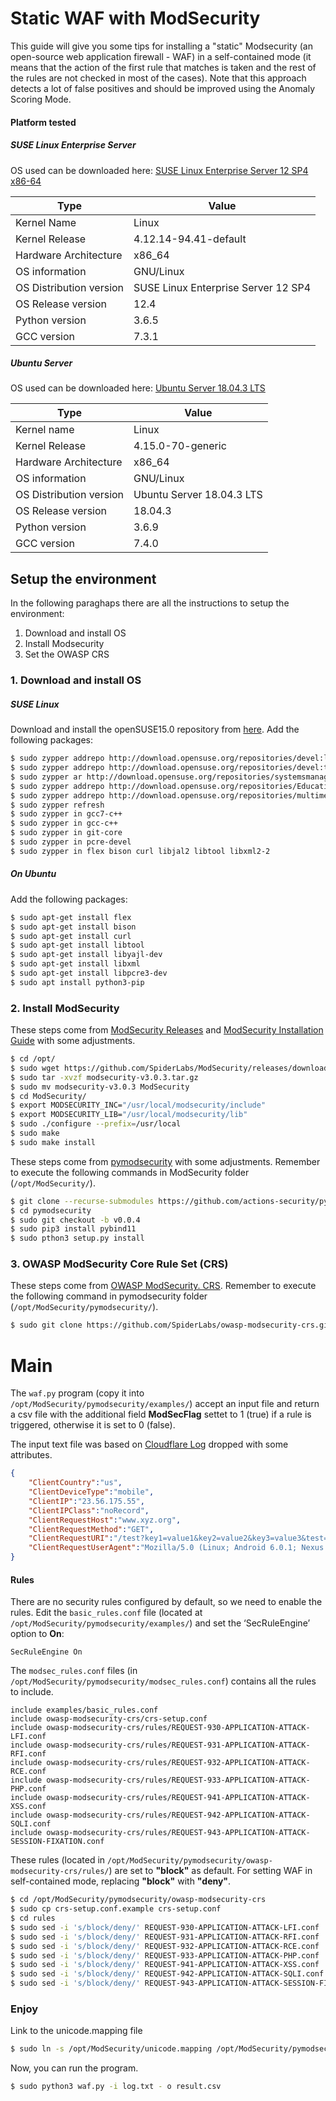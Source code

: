 Static WAF with ModSecurity
==========================
This guide will give you some tips for installing a "static" Modsecurity (an open-source web application firewall - WAF) in a self-contained mode (it means that  the action of the first rule that matches is taken and the rest of the rules are not checked in most of the cases). Note that this approach detects a lot of false positives and should be improved using the Anomaly Scoring Mode.
#### Platform tested
##### SUSE Linux Enterprise Server
OS used can be downloaded here: [SUSE Linux Enterprise Server 12 SP4 x86-64](https://www.suse.com/products/server/downloadab/gykG3yRL7Tk~/?event_id=GSDGNtria34126&event_name=Eval:+SLES+12+SP4+x86-64&icid=GSDGNtria34127&icname=Eval:+SLES+12+SP4+x86-64+Nuture&build=gykG3yRL7Tk~)

Type | Value
---|---
Kernel Name   |  Linux 
Kernel Release|  4.12.14-94.41-default 
Hardware Architecture |  x86_64
OS information |  GNU/Linux 
OS Distribution version| SUSE Linux Enterprise Server 12 SP4
OS Release version | 12.4 
Python version | 3.6.5
GCC version | 7.3.1

##### Ubuntu Server
OS used can be downloaded here: [Ubuntu Server 18.04.3 LTS](https://ubuntu.com/download/server)

Type | Value
---|---
Kernel name | Linux
Kernel Release | 4.15.0-70-generic
Hardware Architecture | x86_64
OS information | GNU/Linux
OS Distribution version | Ubuntu Server 18.04.3 LTS
OS Release version | 18.04.3
Python version | 3.6.9
GCC version | 7.4.0

## Setup the environment
In the following paraghaps there are all the instructions to setup the environment:
1. Download and install OS
2. Install Modsecurity
3. Set the OWASP CRS
### 1. Download and install OS
##### SUSE Linux
Download and install the openSUSE15.0 repository from [here](https://software.opensuse.org/download/package?package=python3&project=openSUSE%3ALeap%3A15.0). 
Add the following packages:
```sh
$ sudo zypper addrepo http://download.opensuse.org/repositories/devel:libraries:c_c++/SLE_12_SP1/devel:libraries:c_c++.repo
$ sudo zypper addrepo http://download.opensuse.org/repositories/devel:tools:building/SLE_12_SP1/devel:tools:building.repo
$ sudo zypper ar http://download.opensuse.org/repositories/systemsmanagement/SLE_12_SP2/systemsmanagement.repo
$ sudo zypper addrepo http://download.opensuse.org/repositories/Education/SLE_12/Education.repo
$ sudo zypper addrepo http://download.opensuse.org/repositories/multimedia:libs/SLE_12_SP2/multimedia:libs.repo
$ sudo zypper refresh
$ sudo zypper in gcc7-c++ 
$ sudo zypper in gcc-c++ 
$ sudo zypper in git-core
$ sudo zypper in pcre-devel
$ sudo zypper in flex bison curl libjal2 libtool libxml2-2
```
##### On Ubuntu
Add the following packages:
```sh
$ sudo apt-get install flex
$ sudo apt-get install bison
$ sudo apt-get install curl
$ sudo apt-get install libtool
$ sudo apt-get install libyajl-dev
$ sudo apt-get install libxml
$ sudo apt-get install libpcre3-dev
$ sudo apt install python3-pip
```
### 2. Install ModSecurity
These steps come from [ModSecurity Releases](https://github.com/SpiderLabs/ModSecurity/releases) and [ModSecurity Installation Guide](https://github.com/SpiderLabs/ModSecurity/wiki) with some adjustments.

``` sh
$ cd /opt/
$ sudo wget https://github.com/SpiderLabs/ModSecurity/releases/download/v3.0.3/modsecurity-v3.0.3.tar.gz
$ sudo tar -xvzf modsecurity-v3.0.3.tar.gz
$ sudo mv modsecurity-v3.0.3 ModSecurity
$ cd ModSecurity/
$ export MODSECURITY_INC="/usr/local/modsecurity/include"
$ export MODSECURITY_LIB="/usr/local/modsecurity/lib"
$ sudo ./configure --prefix=/usr/local
$ sudo make
$ sudo make install
```

These steps come from [pymodsecurity](https://github.com/actions-security/pymodsecurity) with some adjustments. Remember to execute the following commands in ModSecurity folder (`/opt/ModSecurity/`).

```sh
$ git clone --recurse-submodules https://github.com/actions-security/pymodsecurity.git
$ cd pymodsecurity
$ sudo git checkout -b v0.0.4
$ sudo pip3 install pybind11
$ sudo pthon3 setup.py install
```

### 3. OWASP ModSecurity Core Rule Set (CRS)

These steps come from [OWASP ModSecurity. CRS](https://modsecurity.org/crs/#:~:targetText=The%20OWASP%20ModSecurity%20Core%20Rule,a%20minimum%20of%20false%20alerts.). Remember to execute the following command in pymodsecurity folder (`/opt/ModSecurity/pymodsecurity/`).
```sh
$ sudo git clone https://github.com/SpiderLabs/owasp-modsecurity-crs.git
```
# Main 
The `waf.py` program (copy it into `/opt/ModSecurity/pymodsecurity/examples/`) accept an input file and return a csv file with the additional field **ModSecFlag** settet to 1 (true) if a rule is triggered, otherwise it is set to 0 (false).

The input text file was based on [Cloudflare Log](https://developers.cloudflare.com/logs/about/) dropped with some attributes.
```json
{
    "ClientCountry":"us",
    "ClientDeviceType":"mobile",
    "ClientIP":"23.56.175.55",
    "ClientIPClass":"noRecord",
    "ClientRequestHost":"www.xyz.org",
    "ClientRequestMethod":"GET",
    "ClientRequestURI":"/test?key1=value1&key2=value2&key3=value3&test=args&test=test",
    "ClientRequestUserAgent":"Mozilla/5.0 (Linux; Android 6.0.1; Nexus 5X Build/MMB29P) AppleWebKit/537.36 (KHTML, like Gecko) Chrome/41.0.2272.96 Mobile Safari/537.36 (compatible; Googlebot/2.1; +http://www.google.com/bot.html)"
}
```
#### Rules
There are no security rules configured by default, so we need to enable the rules. Edit the `basic_rules.conf` file (located at `/opt/ModSecurity/pymodsecurity/examples/`)  and set the ‘SecRuleEngine’ option to **On**:
```
SecRuleEngine On
```
The `modsec_rules.conf` files (in `/opt/ModSecurity/pymodsecurity/modsec_rules.conf`) contains all the rules to include.
```
include examples/basic_rules.conf
include owasp-modsecurity-crs/crs-setup.conf
include owasp-modsecurity-crs/rules/REQUEST-930-APPLICATION-ATTACK-LFI.conf
include owasp-modsecurity-crs/rules/REQUEST-931-APPLICATION-ATTACK-RFI.conf
include owasp-modsecurity-crs/rules/REQUEST-932-APPLICATION-ATTACK-RCE.conf
include owasp-modsecurity-crs/rules/REQUEST-933-APPLICATION-ATTACK-PHP.conf
include owasp-modsecurity-crs/rules/REQUEST-941-APPLICATION-ATTACK-XSS.conf
include owasp-modsecurity-crs/rules/REQUEST-942-APPLICATION-ATTACK-SQLI.conf
include owasp-modsecurity-crs/rules/REQUEST-943-APPLICATION-ATTACK-SESSION-FIXATION.conf
```

These rules (located in `/opt/ModSecurity/pymodsecurity/owasp-modsecurity-crs/rules/`) are set to **"block"** as default. For setting WAF in self-contained mode, replacing **"block"** with **"deny"**.

```sh
$ cd /opt/ModSecurity/pymodsecurity/owasp-modsecurity-crs
$ sudo cp crs-setup.conf.example crs-setup.conf
$ cd rules
$ sudo sed -i 's/block/deny/' REQUEST-930-APPLICATION-ATTACK-LFI.conf
$ sudo sed -i 's/block/deny/' REQUEST-931-APPLICATION-ATTACK-RFI.conf
$ sudo sed -i 's/block/deny/' REQUEST-932-APPLICATION-ATTACK-RCE.conf
$ sudo sed -i 's/block/deny/' REQUEST-933-APPLICATION-ATTACK-PHP.conf
$ sudo sed -i 's/block/deny/' REQUEST-941-APPLICATION-ATTACK-XSS.conf
$ sudo sed -i 's/block/deny/' REQUEST-942-APPLICATION-ATTACK-SQLI.conf
$ sudo sed -i 's/block/deny/' REQUEST-943-APPLICATION-ATTACK-SESSION-FIXATION.conf
```

### Enjoy
Link to the unicode.mapping file
```sh
$ sudo ln -s /opt/ModSecurity/unicode.mapping /opt/ModSecurity/pymodsecurity/examples/
```
Now, you can run the program.
```sh
$ sudo python3 waf.py -i log.txt - o result.csv
```